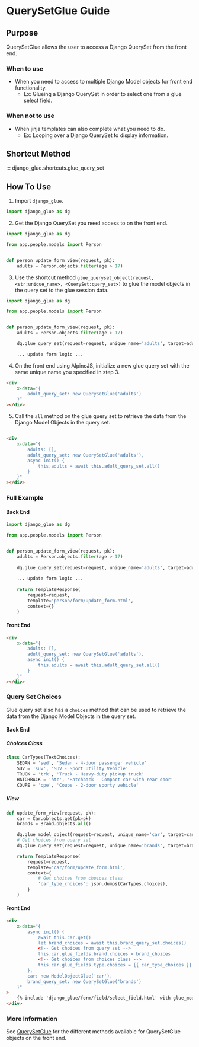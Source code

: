 # QuerySetGlue Guide

## Purpose

QuerySetGlue allows the user to access a Django QuerySet from the front end.

### When to use

- When you need to access to multiple Django Model objects for front end functionality.
    - Ex: Glueing a Django QuerySet in order to select one from a glue select field.

### When not to use

- When jinja templates can also complete what you need to do.
    - Ex: Looping over a Django QuerySet to display information.

## Shortcut Method

::: django_glue.shortcuts.glue_query_set

## How To Use

1. Import `django_glue`.

```python
import django_glue as dg
```

2. Get the Django QuerySet you need access to on the front end.

```python
import django_glue as dg

from app.people.models import Person


def person_update_form_view(request, pk):
    adults = Person.objects.filter(age > 17)
```

3. Use the shortcut method `glue_queryset_object(request, <str:unique_name>, <QuerySet:query_set>)` to glue the model
   objects in the query set to the glue session data.

```python
import django_glue as dg

from app.people.models import Person


def person_update_form_view(request, pk):
    adults = Person.objects.filter(age > 17)

    dg.glue_query_set(request=request, unique_name='adults', target=adults)

    ... update form logic ...
```

4. On the front end using AlpineJS, initialize a new glue query set with the same unique name you specified in step 3.

```html
<div
    x-data="{
        adult_query_set: new QuerySetGlue('adults')
    }"
></div>
```

5. Call the `all` method on the glue query set to retrieve the data from the Django Model Objects in the query set.

```html

<div
    x-data="{
        adults: [],
        adult_query_set: new QuerySetGlue('adults'),
        async init() {
            this.adults = await this.adult_query_set.all()
        }
    }"
></div>
```

### Full Example

#### Back End

``` python
import django_glue as dg

from app.people.models import Person


def person_update_form_view(request, pk):
    adults = Person.objects.filter(age > 17)
    
    dg.glue_query_set(request=request, unique_name='adults', target=adults)
    
    ... update form logic ...
    
    return TemplateResponse(
        request=request,
        template='person/form/update_form.html',
        context={}
    )
```

#### Front End

```html
<div
    x-data="{
        adults: [],
        adult_query_set: new QuerySetGlue('adults'),
        async init() {
            this.adults = await this.adult_query_set.all()
        }
    }"
></div>
```

### Query Set Choices

Glue query set also has a `choices` method that can be used to retrieve the data from the Django Model Objects in the
query set.

#### Back End

##### Choices Class

```python
class CarTypes(TextChoices):
    SEDAN = 'sed', 'Sedan - 4-door passenger vehicle'
    SUV = 'suv', 'SUV - Sport Utility Vehicle'
    TRUCK = 'trk', 'Truck - Heavy-duty pickup truck'
    HATCHBACK = 'htc', 'Hatchback - Compact car with rear door'
    COUPE = 'cpe', 'Coupe - 2-door sporty vehicle'
```

##### View

```python
def update_form_view(request, pk):
    car = Car.objects.get(pk=pk)
    brands = Brand.objects.all()

    dg.glue_model_object(request=request, unique_name='car', target=car)
    # Get choices from query set
    dg.glue_query_set(request=request, unique_name='brands', target=brands)

    return TemplateResponse(
        request=request,
        template='car/form/update_form.html',
        context={
            # Get choices from choices class
            'car_type_choices': json.dumps(CarTypes.choices),
        }
    )
```

#### Front End

```html
<div
    x-data="{
        async init() {
            await this.car.get()
            let brand_choices = await this.brand_query_set.choices()
            <!-- Get choices from query set -->
            this.car.glue_fields.brand.choices = brand_choices
            <!-- Get choices from choices class -->
            this.car.glue_fields.type.choices = {{ car_type_choices }}
        },
        car: new ModelObjectGlue('car'),
        brand_query_set: new QuerySetGlue('brands')
    }"
>
    {% include 'django_glue/form/field/select_field.html' with glue_model_field='car.brand' %}
</div>
```

### More Information

See [QuerySetGlue](http://django-glue.stratusadv.com/api/javascript/query_set_glue/)
for the different methods available for QuerySetGlue objects on the front end.
